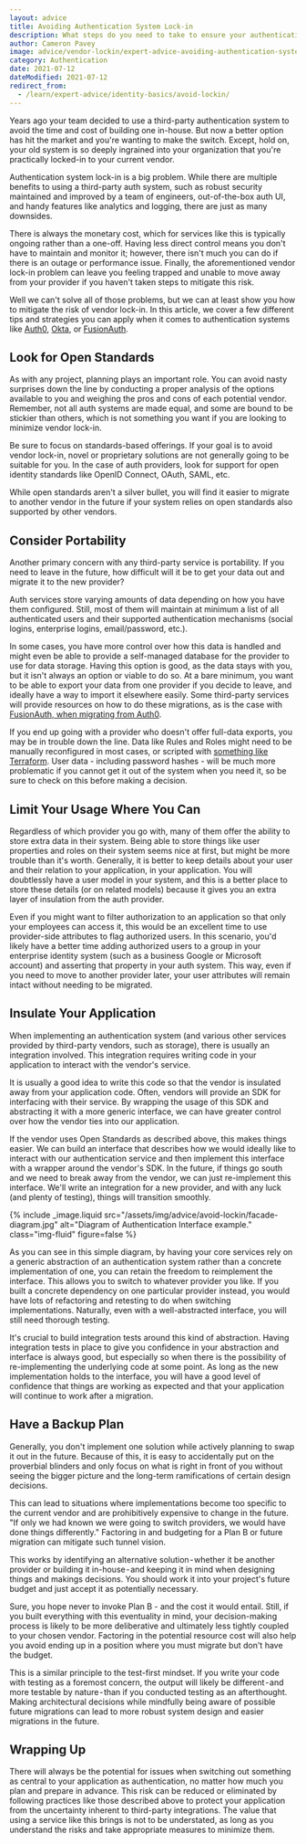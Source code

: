 ```yaml
---
layout: advice
title: Avoiding Authentication System Lock-in
description: What steps do you need to take to ensure your authentication system can scale?
author: Cameron Pavey
image: advice/vendor-lockin/expert-advice-avoiding-authentication-system-lock-in-header-image.png
category: Authentication
date: 2021-07-12
dateModified: 2021-07-12
redirect_from:
  - /learn/expert-advice/identity-basics/avoid-lockin/
---
```


Years ago your team decided to use a third-party authentication system to avoid the time and cost of building one in-house. But now a better option has hit the market and you're wanting to make the switch. Except, hold on, your old system is so deeply ingrained into your organization that you're practically locked-in to your current vendor.

Authentication system lock-in is a big problem. While there are multiple benefits to using a third-party auth system, such as robust security maintained and improved by a team of engineers, out-of-the-box auth UI, and handy features like analytics and logging, there are just as many downsides. 

There is always the monetary cost, which for services like this is typically ongoing rather than a one-off. Having less direct control means you don't have to maintain and monitor it; however, there isn't much you can do if there is an outage or performance issue. Finally, the aforementioned vendor lock-in problem can leave you feeling trapped and unable to move away from your provider if you haven't taken steps to mitigate this risk.

Well we can't solve all of those problems, but we can at least show you how to mitigate the risk of vendor lock-in. In this article, we cover a few different tips and strategies you can apply  when it comes to authentication systems like [Auth0](https://auth0.com/), [Okta](https://www.okta.com/), or [FusionAuth](https://fusionauth.io/).

## Look for Open Standards

As with any project, planning plays an important role. You can avoid nasty surprises down the line by conducting a proper analysis of the options available to you and weighing the pros and cons of each potential vendor. Remember, not all auth systems are made equal, and some are bound to be stickier than others, which is not something you want if you are looking to minimize vendor lock-in.

Be sure to focus on standards-based offerings. If your goal is to avoid vendor lock-in, novel or proprietary solutions are not generally going to be suitable for you. In the case of auth providers, look for support for open identity standards like OpenID Connect, OAuth, SAML, etc. 

While open standards aren't a silver bullet, you will find it easier to migrate to another vendor in the future if your system relies on open standards also supported by other vendors.

## Consider Portability

Another primary concern with any third-party service is portability. If you need to leave in the future, how difficult will it be to get your data out and migrate it to the new provider? 

Auth services store varying amounts of data depending on how you have them configured. Still, most of them will maintain at minimum a list of all authenticated users and their supported authentication mechanisms (social logins, enterprise logins, email/password, etc.).
 
In some cases, you have more control over how this data is handled and might even be able to provide a self-managed database for the provider to use for data storage. Having this option is good, as the data stays with you, but it isn't always an option or viable to do so. At a bare minimum, you want to be able to export your data from one provider if you decide to leave, and ideally have a way to import it elsewhere easily. Some third-party services will provide resources on how to do these migrations, as is the case with [FusionAuth, when migrating from Auth0](https://fusionauth.io/resources/auth0-migration/).

If you end up going with a provider who doesn't offer full-data exports, you may be in trouble down the line. Data like Rules and Roles might need to be manually reconfigured in most cases, or scripted with [something like Terraform](https://registry.terraform.io/providers/alexkappa/auth0/latest/docs). User data - including password hashes - will be much more problematic if you cannot get it out of the system when you need it, so be sure to check on this before making a decision.

## Limit Your Usage Where You Can

Regardless of which provider you go with, many of them offer the ability to store extra data in their system. Being able to store things like user properties and roles on their system seems nice at first, but might be more trouble than it's worth. Generally, it is better to keep details about your user and their relation to your application, in your application. You will doubtlessly have a user model in your system, and this is a better place to store these details (or on related models) because it gives you an extra layer of insulation from the auth provider. 

Even if you might want to filter authorization to an application so that only your employees can access it, this would be an excellent time to use provider-side attributes to flag authorized users. In this scenario, you'd likely have a better time adding authorized users to a group in your enterprise identity system (such as a business Google or Microsoft account) and asserting that property in your auth system. This way, even if you need to move to another provider later, your user attributes will remain intact without needing to be migrated.

## Insulate Your Application

When implementing an authentication system (and various other services provided by third-party vendors, such as storage), there is usually an integration involved. This integration requires writing code in your application to interact with the vendor's service.

It is usually a good idea to write this code so that the vendor is insulated away from your application code. Often, vendors will provide an SDK for interfacing with their service. By wrapping the usage of this SDK and abstracting it with a more generic interface, we can have greater control over how the vendor ties into our application.

If the vendor uses Open Standards as described above, this makes things easier. We can build an interface that describes how we would ideally like to interact with our authentication service and then implement this interface with a wrapper around the vendor's SDK. In the future, if things go south and we need to break away from the vendor, we can just re-implement this interface. We'll write an integration for a new provider, and with any luck (and plenty of testing), things will transition smoothly.

{% include _image.liquid src="/assets/img/advice/avoid-lockin/facade-diagram.jpg" alt="Diagram of Authentication Interface example." class="img-fluid" figure=false %}

As you can see in this simple diagram, by having your core services rely on a generic abstraction of an authentication system rather than a concrete implementation of one, you can retain the freedom to reimplement the interface. This allows you to switch to whatever provider you like. If you built a concrete dependency on one particular provider instead, you would have lots of refactoring and retesting to do when switching implementations. Naturally, even with a well-abstracted interface, you will still need thorough testing.

It's crucial to build integration tests around this kind of abstraction. Having integration tests in place to give you confidence in your abstraction and interface is always good, but especially so when there is the possibility of re-implementing the underlying code at some point. As long as the new implementation holds to the interface, you will have a good level of confidence that things are working as expected and that your application will continue to work after a migration.

## Have a Backup Plan

Generally, you don't implement one solution while actively planning to swap it out in the future. Because of this, it is easy to accidentally put on the proverbial blinders and only focus on what is right in front of you without seeing the bigger picture and the long-term ramifications of certain design decisions. 

This can lead to situations where implementations become too specific to the current vendor and are prohibitively expensive to change in the future. "If only we had known we were going to switch providers, we would have done things differently." Factoring in and budgeting for a Plan B or future migration can mitigate such tunnel vision.

This works by identifying an alternative solution - whether it be another provider or building it in-house - and keeping it in mind when designing things and makings decisions. You should work it into your project's future budget and just accept it as potentially necessary.

Sure, you hope never to invoke Plan B - and the cost it would entail. Still, if you built everything with this eventuality in mind, your decision-making process is likely to be more deliberative and ultimately less tightly coupled to your chosen vendor. Factoring in the potential resource cost will also help you avoid ending up in a position where you must migrate but don't have the budget. 

This is a similar principle to the test-first mindset. If you write your code with testing as a foremost concern, the output will likely be different - and more testable by nature - than if you conducted testing as an afterthought. Making architectural decisions while mindfully being aware of possible future migrations can lead to more robust system design and easier migrations in the future.


## Wrapping Up

There will always be the potential for issues when switching out something as central to your application as authentication, no matter how much you plan and prepare in advance. This risk can be reduced or eliminated by following practices like those described above to protect your application from the uncertainty inherent to third-party integrations. The value that using a service like this brings is not to be understated, as long as you understand the risks and take appropriate measures to minimize them.


